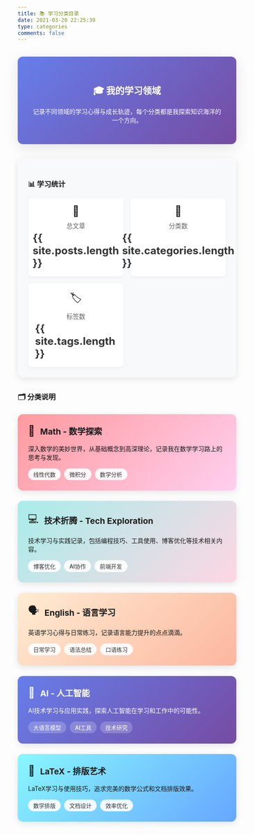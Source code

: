 ```yaml
---
title: 📚 学习分类目录
date: 2021-03-20 22:25:39
type: categories
comments: false
---
```


<div class="categories-intro">
  <h2>🎓 我的学习领域</h2>
  <p>记录不同领域的学习心得与成长轨迹，每个分类都是我探索知识海洋的一个方向。</p>
</div>

<div class="categories-stats">
  <div class="stats-card">
    <h3>📊 学习统计</h3>
    <div class="stats-grid">
      <div class="stat-item">
        <span class="stat-icon">📖</span>
        <span class="stat-label">总文章</span>
        <span class="stat-value" id="total-posts">{{ site.posts.length }}</span>
      </div>
      <div class="stat-item">
        <span class="stat-icon">📁</span>
        <span class="stat-label">分类数</span>
        <span class="stat-value" id="total-categories">{{ site.categories.length }}</span>
      </div>
      <div class="stat-item">
        <span class="stat-icon">🏷️</span>
        <span class="stat-label">标签数</span>
        <span class="stat-value" id="total-tags">{{ site.tags.length }}</span>
      </div>
    </div>
  </div>
</div>

<div class="category-descriptions">
  <h3>🗂️ 分类说明</h3>
  
  <div class="category-card math">
    <div class="category-header">
      <span class="category-icon">🧮</span>
      <h4>Math - 数学探索</h4>
    </div>
    <p>深入数学的美妙世界，从基础概念到高深理论，记录我在数学学习路上的思考与发现。</p>
    <div class="category-tags">
      <span class="tag">线性代数</span>
      <span class="tag">微积分</span>
      <span class="tag">数学分析</span>
    </div>
  </div>
  
  <div class="category-card tech">
    <div class="category-header">
      <span class="category-icon">💻</span>
      <h4>技术折腾 - Tech Exploration</h4>
    </div>
    <p>技术学习与实践记录，包括编程技巧、工具使用、博客优化等技术相关内容。</p>
    <div class="category-tags">
      <span class="tag">博客优化</span>
      <span class="tag">AI协作</span>
      <span class="tag">前端开发</span>
    </div>
  </div>
  
  <div class="category-card language">
    <div class="category-header">
      <span class="category-icon">🗣️</span>
      <h4>English - 语言学习</h4>
    </div>
    <p>英语学习心得与日常练习，记录语言能力提升的点点滴滴。</p>
    <div class="category-tags">
      <span class="tag">日常学习</span>
      <span class="tag">语法总结</span>
      <span class="tag">口语练习</span>
    </div>
  </div>
  
  <div class="category-card ai">
    <div class="category-header">
      <span class="category-icon">🤖</span>
      <h4>AI - 人工智能</h4>
    </div>
    <p>AI技术学习与应用实践，探索人工智能在学习和工作中的可能性。</p>
    <div class="category-tags">
      <span class="tag">大语言模型</span>
      <span class="tag">AI工具</span>
      <span class="tag">技术研究</span>
    </div>
  </div>
  
  <div class="category-card latex">
    <div class="category-header">
      <span class="category-icon">📝</span>
      <h4>LaTeX - 排版艺术</h4>
    </div>
    <p>LaTeX学习与使用技巧，追求完美的数学公式和文档排版效果。</p>
    <div class="category-tags">
      <span class="tag">数学排版</span>
      <span class="tag">文档设计</span>
      <span class="tag">效率优化</span>
    </div>
  </div>
</div>

<style>
.categories-intro {
  text-align: center;
  margin: 2rem 0;
  padding: 2rem;
  background: linear-gradient(135deg, #667eea 0%, #764ba2 100%);
  color: white;
  border-radius: 12px;
  box-shadow: 0 8px 32px rgba(0,0,0,0.1);
}

.categories-stats {
  margin: 2rem 0;
}

.stats-card {
  background: #f8f9fa;
  border-radius: 12px;
  padding: 1.5rem;
  box-shadow: 0 4px 16px rgba(0,0,0,0.1);
}

.stats-grid {
  display: grid;
  grid-template-columns: repeat(auto-fit, minmax(150px, 1fr));
  gap: 1rem;
  margin-top: 1rem;
}

.stat-item {
  display: flex;
  flex-direction: column;
  align-items: center;
  padding: 1rem;
  background: white;
  border-radius: 8px;
  box-shadow: 0 2px 8px rgba(0,0,0,0.05);
}

.stat-icon {
  font-size: 1.5rem;
  margin-bottom: 0.5rem;
}

.stat-label {
  font-size: 0.9rem;
  color: #666;
  margin-bottom: 0.25rem;
}

.stat-value {
  font-size: 1.5rem;
  font-weight: bold;
  color: #333;
}

.category-descriptions {
  margin: 2rem 0;
}

.category-card {
  margin: 1.5rem 0;
  padding: 1.5rem;
  border-radius: 12px;
  box-shadow: 0 4px 16px rgba(0,0,0,0.1);
  transition: transform 0.3s ease, box-shadow 0.3s ease;
}

.category-card:hover {
  transform: translateY(-4px);
  box-shadow: 0 8px 32px rgba(0,0,0,0.15);
}

.category-card.math {
  background: linear-gradient(135deg, #ff9a9e 0%, #fecfef 100%);
}

.category-card.tech {
  background: linear-gradient(135deg, #a8edea 0%, #fed6e3 100%);
}

.category-card.language {
  background: linear-gradient(135deg, #ffecd2 0%, #fcb69f 100%);
}

.category-card.ai {
  background: linear-gradient(135deg, #667eea 0%, #764ba2 100%);
  color: white;
}

.category-card.latex {
  background: linear-gradient(135deg, #89f7fe 0%, #66a6ff 100%);
}

.category-header {
  display: flex;
  align-items: center;
  margin-bottom: 1rem;
}

.category-icon {
  font-size: 1.5rem;
  margin-right: 0.75rem;
}

.category-header h4 {
  margin: 0;
  font-size: 1.2rem;
}

.category-tags {
  display: flex;
  flex-wrap: wrap;
  gap: 0.5rem;
  margin-top: 1rem;
}

.tag {
  background: rgba(255, 255, 255, 0.9);
  color: #333;
  padding: 0.25rem 0.75rem;
  border-radius: 20px;
  font-size: 0.8rem;
  font-weight: 500;
}

.category-card.ai .tag {
  background: rgba(255, 255, 255, 0.2);
  color: white;
}

/* 暗黑模式适配 */
[data-theme="dark"] .stats-card {
  background: #2d3748;
}

[data-theme="dark"] .stat-item {
  background: #4a5568;
  color: #e2e8f0;
}

[data-theme="dark"] .stat-value {
  color: #e2e8f0;
}

/* 响应式设计 */
@media (max-width: 768px) {
  .categories-intro {
    padding: 1.5rem;
  }
  
  .stats-grid {
    grid-template-columns: repeat(auto-fit, minmax(120px, 1fr));
  }
  
  .category-card {
    padding: 1rem;
  }
}
</style>

